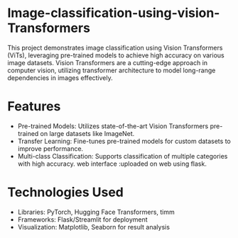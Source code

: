 # Image-classification-using-vision-Transformers
This project demonstrates image classification using Vision Transformers (ViTs), leveraging pre-trained models to achieve high accuracy on various image datasets. Vision Transformers are a cutting-edge approach in computer vision, utilizing transformer architecture to model long-range dependencies in images effectively.

# Features
* Pre-trained Models: Utilizes state-of-the-art Vision Transformers pre-trained on large datasets like ImageNet.
* Transfer Learning: Fine-tunes pre-trained models for custom datasets to improve performance.
* Multi-class Classification: Supports classification of multiple categories with high accuracy.
web interface :uploaded on web using flask.

# Technologies Used
* Libraries: PyTorch, Hugging Face Transformers, timm
* Frameworks: Flask/Streamlit for deployment
* Visualization: Matplotlib, Seaborn for result analysis
